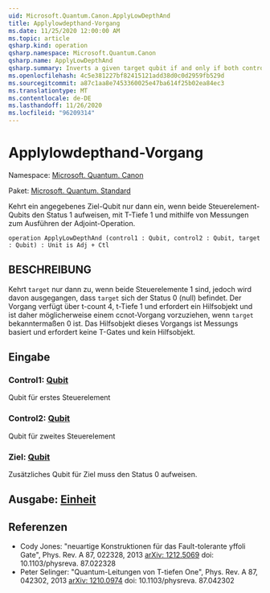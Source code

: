 ```yaml
---
uid: Microsoft.Quantum.Canon.ApplyLowDepthAnd
title: Applylowdepthand-Vorgang
ms.date: 11/25/2020 12:00:00 AM
ms.topic: article
qsharp.kind: operation
qsharp.namespace: Microsoft.Quantum.Canon
qsharp.name: ApplyLowDepthAnd
qsharp.summary: Inverts a given target qubit if and only if both control qubits are in the 1 state, with T-depth 1, using measurement to perform the adjoint operation.
ms.openlocfilehash: 4c5e381227bf82415121add38d0c0d2959fb529d
ms.sourcegitcommit: a87c1aa8e7453360025e47ba614f25b02ea84ec3
ms.translationtype: MT
ms.contentlocale: de-DE
ms.lasthandoff: 11/26/2020
ms.locfileid: "96209314"
---
```

# <a name="applylowdepthand-operation"></a>Applylowdepthand-Vorgang

Namespace: [Microsoft. Quantum. Canon](xref:Microsoft.Quantum.Canon)

Paket: [Microsoft. Quantum. Standard](https://nuget.org/packages/Microsoft.Quantum.Standard)


Kehrt ein angegebenes Ziel-Qubit nur dann ein, wenn beide Steuerelement-Qubits den Status 1 aufweisen, mit T-Tiefe 1 und mithilfe von Messungen zum Ausführen der Adjoint-Operation.

```qsharp
operation ApplyLowDepthAnd (control1 : Qubit, control2 : Qubit, target : Qubit) : Unit is Adj + Ctl
```


## <a name="description"></a>BESCHREIBUNG

Kehrt `target` nur dann zu, wenn beide Steuerelemente 1 sind, jedoch wird davon ausgegangen, dass `target` sich der Status 0 (null) befindet.  Der Vorgang verfügt über t-count 4, t-Tiefe 1 und erfordert ein Hilfsobjekt und ist daher möglicherweise einem ccnot-Vorgang vorzuziehen, wenn `target` bekanntermaßen 0 ist.  Das Hilfsobjekt dieses Vorgangs ist Messungs basiert und erfordert keine T-Gates und kein Hilfsobjekt.

## <a name="input"></a>Eingabe

### <a name="control1--qubit"></a>Control1: [Qubit](xref:microsoft.quantum.lang-ref.qubit)

Qubit für erstes Steuerelement


### <a name="control2--qubit"></a>Control2: [Qubit](xref:microsoft.quantum.lang-ref.qubit)

Qubit für zweites Steuerelement


### <a name="target--qubit"></a>Ziel: [Qubit](xref:microsoft.quantum.lang-ref.qubit)

Zusätzliches Qubit für Ziel muss den Status 0 aufweisen.



## <a name="output--unit"></a>Ausgabe: [Einheit](xref:microsoft.quantum.lang-ref.unit)



## <a name="references"></a>Referenzen

- Cody Jones: "neuartige Konstruktionen für das Fault-tolerante yffoli Gate", Phys. Rev. A 87, 022328, 2013 [arXiv: 1212.5069](https://arxiv.org/abs/1212.5069) doi: 10.1103/physreva. 87.022328
- Peter Selinger: "Quantum-Leitungen von T-tiefen One", Phys. Rev. A 87, 042302, 2013 [arXiv: 1210.0974](https://arxiv.org/abs/1210.0974) doi: 10.1103/physreva. 87.042302